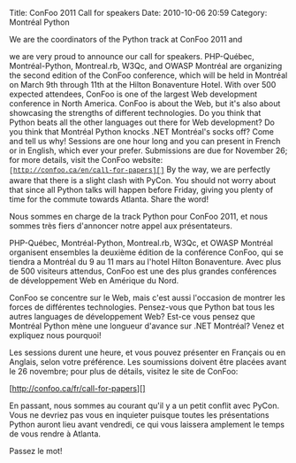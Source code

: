 Title: ConFoo 2011 Call for speakers
Date: 2010-10-06 20:59
Category: Montréal Python

<!--:en-->We are the coordinators of the Python track at ConFoo 2011 and
we are very proud to announce our call for speakers. PHP-Québec,
Montréal-Python, Montreal.rb, W3Qc, and OWASP Montréal are organizing
the second edition of the ConFoo conference, which will be held in
Montréal on March 9th through 11th at the Hilton Bonaventure Hotel. With
over 500 expected attendees, ConFoo is one of the largest Web
development conference in North America. ConFoo is about the Web, but
it's also about showcasing the strengths of different technologies. Do
you think that Python beats all the other languages out there for Web
development? Do you think that Montréal Python knocks .NET Montréal's
socks off? Come and tell us why! Sessions are one hour long and you can
present in French or in English, which ever your prefer. Submissions are
due for November 26; for more details, visit the ConFoo website:
<span style="font-family: Consolas, Monaco, 'Courier New', Courier, monospace; line-height: 18px; font-size: 12px; white-space: pre;">[http://confoo.ca/en/call-for-papers][]</span>
By the way, we are perfectly aware that there is a slight clash with
PyCon. You should not worry about that since all Python talks will
happen before Friday, giving you plenty of time for the commute towards
Atlanta. Share the word!<!--:--><!--:fr-->

<div>
Nous sommes en charge de la track Python pour ConFoo 2011, et nous
sommes très fiers d'annoncer notre appel aux présentateurs.

PHP-Québec, Montréal-Python, Montreal.rb, W3Qc, et OWASP Montréal
organisent ensembles la deuxième édition de la conférence ConFoo, qui se
tiendra a Montréal du 9 au 11 mars au l'hotel Hilton Bonaventure. Avec
plus de 500 visiteurs attendus, ConFoo est une des plus grandes
conférences de développement Web en Amérique du Nord.

ConFoo se concentre sur le Web, mais c'est aussi l'occasion de montrer
les forces de différentes technologies. Pensez-vous que Python bat tous
les autres languages de développement Web? Est-ce vous pensez que
Montréal Python mène une longueur d'avance sur .NET Montréal? Venez et
expliquez nous pourquoi!

Les sessions durent une heure, et vous pouvez présenter en Français ou
en Anglais, selon votre préférence. Les soumissions doivent être placées
avant le 26 novembre; pour plus de détails, visitez le site de ConFoo:

[http://confoo.ca/fr/call-for-papers][]

En passant, nous sommes au courant qu'il y a un petit conflit avec
PyCon. Vous ne devriez pas vous en inquieter puisque toutes les
présentations Python auront lieu avant vendredi, ce qui vous laissera
amplement le temps de vous rendre à Atlanta.

Passez le mot!

</div>

<!--:-->

</p>

  [http://confoo.ca/en/call-for-papers]: http://confoo.ca/en/call-for-papers
    "http://confoo.ca/en/call-for-papers"
  [http://confoo.ca/fr/call-for-papers]: http://confoo.ca/fr/call-for-papers
